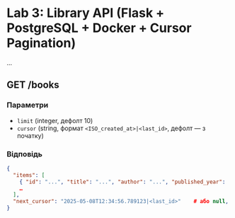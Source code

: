 # Lab 3: Library API (Flask + PostgreSQL + Docker + Cursor Pagination)

...

## GET /books

### Параметри

- `limit` (integer, дефолт 10)  
- `cursor` (string, формат `<ISO_created_at>|<last_id>`, дефолт — з початку)

### Відповідь

```json
{
  "items": [
    { "id": "...", "title": "...", "author": "...", "published_year": ..., "created_at": "2025-05-08T12:34:56.789123" },
    …
  ],
  "next_cursor": "2025-05-08T12:34:56.789123|<last_id>"    # або null, якщо більше нема
}
